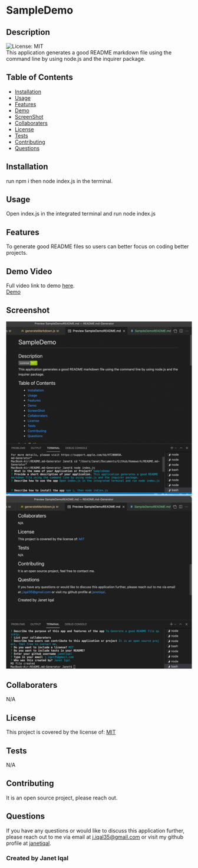  # SampleDemo </br>
  
## Description 
![License: MIT](https://img.shields.io/badge/License-MIT-green.svg) </br>
This application generates a good README markdown file using the command line by using node.js and the inquirer package.

## Table of Contents
- [Installation](#installation)
- [Usage](#usage)
- [Features](#features)
- [Demo](#demo)
- [ScreenShot](#screenshot)
- [Collaboraters](#collaboraters)
- [License](#license)
- [Tests](#tests)
- [Contributing](#contributing)
- [Questions](#questions)

## Installation
  run npm i then node index.js in the terminal.
## Usage
  Open index.js in the integrated terminal and run node index.js
## Features 
  To generate good README files so users can better focus on coding better projects.
## Demo Video
  Full video link to demo [here](https://drive.google.com/file/d/1g3L_BXFhcPYMHs2HKLuRUfNGHAVWicDQ/view?usp=sharing). </br> 
  [Demo](https://drive.google.com/file/d/19sSx5MBntZu8GuYbzwtsbJnsO3nAjTcJ/view?usp=sharing)
## Screenshot
<img src="./images/SCReadme1.png" alt="screenshot of application"/> </br>
<img src="./images/SCReadme2.png" alt="screenshot of application"/>

## Collaboraters
  N/A
## License 
  This project is covered by the license of: [MIT](https://opensource.org/licenses/MIT)
## Tests
  N/A
## Contributing 
  It is an open source project, please reach out.
## Questions
  If you have any questions or would like to discuss this application further, please reach out to me via email at [j.iqal35@gmail.com](mailto:j.iqal35@gmail.com) or visit my github profile at [janetiqal](http://www.github.com/janetiqal).

### Created by Janet Iqal
